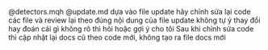 @detectors.mqh @update.md 
dựa vào file update 
hãy chỉnh sửa lại code các file và review lại 
theo đúng nội dung của file update 
không tự ý thay đổi hay đoán 
cái gì không rõ thì hỏi hoặc gợi ý cho tôi 
Sau khi chỉnh sửa code thì cập nhật lại docs cũ  theo code mới, không tạo ra file docs mới 